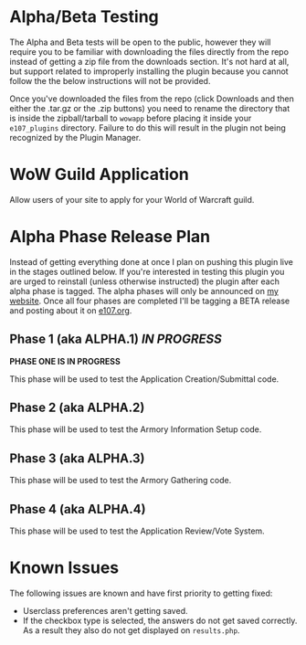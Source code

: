 # Alpha/Beta Testing

The Alpha and Beta tests will be open to the public, however they will require you to be familiar with downloading the files directly from the repo instead of getting
a zip file from the downloads section. It's not hard at all, but support related to improperly installing the plugin because you cannot follow the the below instructions
will not be provided.

Once you've downloaded the files from the repo (click Downloads and then either the .tar.gz or the .zip buttons) you need to rename the directory that is inside the zipball/tarball
to `wowapp` before placing it inside your `e107_plugins` directory. Failure to do this will result in the plugin not being recognized by the Plugin Manager.

# WoW Guild Application

Allow users of your site to apply for your World of Warcraft guild.

# Alpha Phase Release Plan

Instead of getting everything done at once I plan on pushing this plugin live in the stages outlined below. If you're interested in testing this plugin you are urged to reinstall
(unless otherwise instructed) the plugin after each alpha phase is tagged. The alpha phases will only be announced on [my website](http://painswitch.com/). Once all four phases are
completed I'll be tagging a BETA release and posting about it on [e107.org](http://e107.org/).

## Phase 1 (aka ALPHA.1) *IN PROGRESS*

**PHASE ONE IS IN PROGRESS**

This phase will be used to test the Application Creation/Submittal code.

## Phase 2 (aka ALPHA.2)

This phase will be used to test the Armory Information Setup code.

## Phase 3 (aka ALPHA.3)

This phase will be used to test the Armory Gathering code.

## Phase 4 (aka ALPHA.4)

This phase will be used to test the Application Review/Vote System.

# Known Issues

The following issues are known and have first priority to getting fixed:

* Userclass preferences aren't getting saved.
* If the checkbox type is selected, the answers do not get saved correctly. As a result they also do not get displayed on `results.php`.